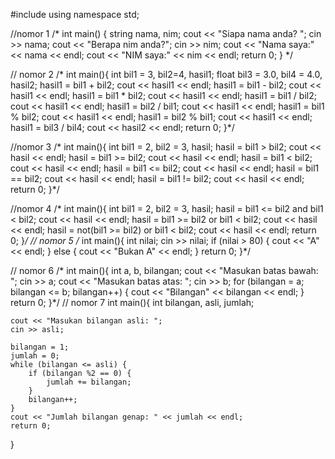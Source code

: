 #include <iostream>
using namespace std;

//nomor 1
/*
int main()
{
    string nama, nim;
    cout << "Siapa nama anda? ";
    cin >> nama;
    cout << "Berapa nim anda?";
    cin >> nim;
    cout << "Nama saya:" << nama << endl;
    cout << "NIM saya:" << nim << endl;
    return 0;
}
*/

// nomor 2
/*
int main(){
    int bil1 = 3, bil2=4, hasil1;
    float bil3 = 3.0, bil4 = 4.0, hasil2;
    hasil1 = bil1 + bil2;
    cout << hasil1 << endl;
    hasil1 = bil1 - bil2;
    cout << hasil1 << endl;
    hasil1 = bil1 * bil2;
    cout << hasil1 << endl;
    hasil1 = bil1 / bil2;
    cout << hasil1 << endl;
    hasil1 = bil2 / bil1;
    cout << hasil1 << endl;
    hasil1 = bil1 % bil2;
    cout << hasil1 << endl;
    hasil1 = bil2 % bil1;
    cout << hasil1 << endl;
    hasil1 = bil3 / bil4;
    cout << hasil2 << endl;
    return 0;
}*/

//nomor 3
/*
int main(){
    int bil1 = 2, bil2 = 3, hasil;
    hasil = bil1 > bil2;
    cout << hasil << endl;
    hasil = bil1 >= bil2;
    cout << hasil << endl;
    hasil = bil1 < bil2;
    cout << hasil << endl;
    hasil = bil1 <= bil2;
    cout << hasil << endl;
    hasil = bil1 == bil2;
    cout << hasil << endl;
    hasil = bil1 != bil2;
    cout << hasil << endl;
    return 0;
}*/

//nomor 4
/*
int main(){
    int bil1 = 2, bil2 = 3, hasil;
    hasil = bil1 <= bil2 and bil1 < bil2;
    cout << hasil << endl;
    hasil = bil1 >= bil2 or bil1 < bil2;
    cout << hasil << endl;
    hasil = not(bil1 >= bil2) or bil1 < bil2;
    cout << hasil << endl;
    return 0;
}*/
// nomor 5
/*
int main(){
    int nilai;
    cin >> nilai;
    if (nilai > 80) {
        cout << "A" << endl;
    } else {
        cout << "Bukan A" << endl;
    }
    return 0;
}*/

// nomor 6
/*
int main(){
    int a, b, bilangan;
    cout << "Masukan batas bawah: ";
    cin >> a;
    cout << "Masukan batas atas: ";
    cin >> b;
    for (bilangan = a; bilangan <= b; bilangan++) {
        cout << "Bilangan" << bilangan << endl;
    }
    return 0;
}*/
// nomor 7
int main(){
    int bilangan, asli, jumlah;

    cout << "Masukan bilangan asli: ";
    cin >> asli;

    bilangan = 1;
    jumlah = 0;
    while (bilangan <= asli) {
        if (bilangan %2 == 0) {
            jumlah += bilangan;
        }
        bilangan++;
    }
    cout << "Jumlah bilangan genap: " << jumlah << endl;
    return 0;
}





